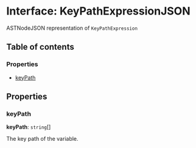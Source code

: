 # Interface: KeyPathExpressionJSON

ASTNodeJSON representation of `KeyPathExpression`

## Table of contents

### Properties

* [keyPath](/auto-docs/free-layout-editor/interfaces/KeyPathExpressionJSON.md#keypath)

## Properties

### keyPath

**keyPath**: `string`\[]

The key path of the variable.
